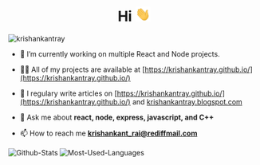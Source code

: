 <!-- img src="https://raw.githubusercontent.com/krishankantray/krishankantray/master/kk_banner.jpg" max-width="100%" -->
<h1 align="center">Hi <img src="https://raw.githubusercontent.com/krishankantray/krishankantray/master/wave.gif" width="30px"></h1>

<p align="left"> <img src="https://komarev.com/ghpvc/?username=krishankantray" alt="krishankantray" /> </p>

- 🔭 I’m currently working on multiple React and Node projects. 

- 👨‍💻 All of my projects are available at [https://krishankantray.github.io/](https://krishankantray.github.io/)

- 📝 I regulary write articles on [https://krishankantray.github.io/](https://krishankantray.github.io/) and [krishankantray.blogspot.com](https://krishankantray.blogspot.com/)

- 💬 Ask me about **react, node, express, javascript, and C++**

- 📫 How to reach me **krishankant_rai@rediffmail.com**

<img align="center" src="https://github-readme-stats.vercel.app/api?username=krishankantray&show_icons=true&theme=dark&count_private=true&bg_color=30,e96443,904e95&title_color=fff&text_color=fff&custom_title=Github%20Stats" alt="Github-Stats" />

<img align="center" src="https://github-readme-stats.vercel.app/api/top-langs/?username=krishankantray&hide=html,css,yacc,lex&langs_count=6&layout=compact&theme=dark&bg_color=30,e96443,904e95&title_color=fff&text_color=fff" alt="Most-Used-Languages" />

<p align="center">

</p>
